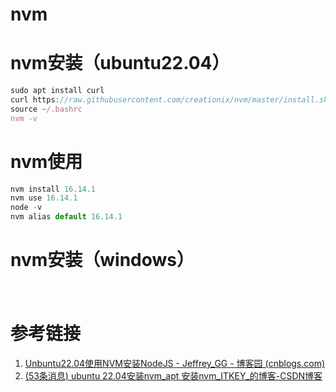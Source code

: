 # nvm

# nvm安装（ubuntu22.04）

```js
sudo apt install curl 
curl https://raw.githubusercontent.com/creationix/nvm/master/install.sh | bash 
source ~/.bashrc   
nvm -v
```

# nvm使用

```js
nvm install 16.14.1
nvm use 16.14.1
node -v 
nvm alias default 16.14.1
```

# nvm安装（windows）

　　‍

# 参考链接

1. [Unbuntu22.04使用NVM安装NodeJS - Jeffrey_GG - 博客园 (cnblogs.com)](https://www.cnblogs.com/Jeffrey-GG/p/17237979.html)
2. [(53条消息) ubuntu 22.04安装nvm_apt 安装nvm_ITKEY_的博客-CSDN博客](https://blog.csdn.net/lxyoucan/article/details/130288356)

　　‍
